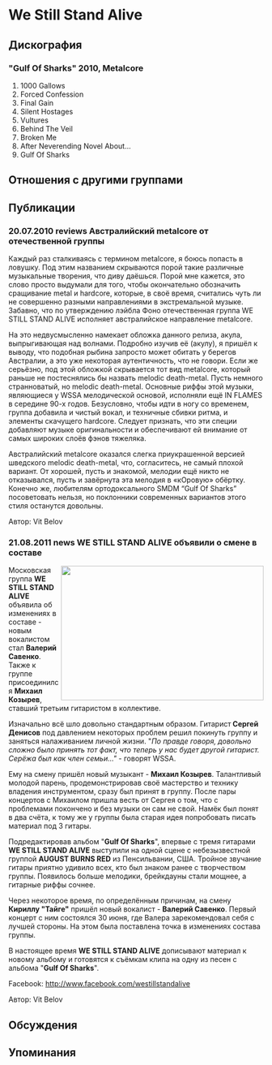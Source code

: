 # We Still Stand Alive



## Дискография

### "Gulf Of Sharks" 2010, Metalcore

01. 1000 Gallows
02. Forced Confession
03. Final Gain
04. Silent Hostages
05. Vultures
06. Behind The Veil
07. Broken Me
08. After Neverending Novel About...
09. Gulf Of Sharks


## Отношения с другими группами


## Публикации

### 20.07.2010 reviews Австралийский metalcore от отечественной группы

<P>Каждый раз сталкиваясь с термином metalcore, я боюсь попасть в ловушку. Под этим названием скрываются порой такие различные музыкальные творения, что диву даёшься. Порой мне кажется, это слово просто выдумали для того, чтобы окончательно обозначить сращивание metal и hardcore, которые, в своё время, считались чуть ли не совершенно разными направлениями в экстремальной музыке. Забавно, что по утверждению лэйбла Фоно отечественная группа WE STILL STAND ALIVE исполняет австралийское направление metalcore.</P>
<P>На это недвусмысленно намекает обложка данного релиза, акула, выпрыгивающая над волнами. Подробно изучив её (акулу), я пришёл к выводу, что подобная рыбина запросто может обитать у берегов Австралии, а это уже некоторая аутентичность, что не говори. Если же серьёзно, под этой обложкой скрывается тот вид metalcore, который раньше не постеснялись бы назвать melodic death-metal. Пусть немного странноватый, но melodic death-metal. Основные риффы этой музыки, являющиеся у WSSA мелодической основой, исполняли ещё IN FLAMES в середине 90-х годов. Безусловно, чтобы идти в ногу со временем, группа добавила и чистый вокал, и техничные сбивки ритма, и элементы скачущего hardcore. Следует признать, что эти специи добавляют музыке оригинальности и обеспечивают ей внимание от самых широких слоёв фэнов тяжеляка. </P>
<P>Австралийский metalcore оказался слегка приукрашенной версией шведского melodic death-metal, что, согласитесь, не самый плохой вариант. От хорошей, пусть и знакомой, мелодии ещё никто не отказывался, пусть и завёрнута эта мелодия в «кОровую» обёртку. Конечно же, любителям ортодоксального SMDM “Gulf Of Sharks” посоветовать нельзя, но поклонники современных вариантов этого стиля останутся довольны.</P>
Автор: Vit Belov

### 21.08.2011 news WE STILL STAND ALIVE объявили о смене в составе

<P><IMG height=265 alt="" hspace=0 src="/images/news_rus/2011.08/20702.jpg" width=400 align=right border=0>Московская группа <STRONG>WE STILL STAND ALIVE</STRONG> объявила об изменениях в составе - новым вокалистом стал <STRONG>Валерий Савенко</STRONG>. Также к группе присоединился <STRONG>Михаил Козырев</STRONG>, ставший третьим гитаристом в коллективе.</P>
<P>Изначально всё шло довольно стандартным образом. Гитарист<STRONG> Сергей Денисов</STRONG> под давлением некоторых проблем решил покинуть группу и заняться налаживанием личной жизни. "<EM>По правде говоря, довольно сложно было принять тот факт, что теперь у нас будет другой гитарист. Серёжа был как член семьи..."</EM> - говорят WSSA.</P>
<P>Ему на смену пришёл новый музыкант - <STRONG>Михаил Козырев</STRONG>. Талантливый молодой парень, продемонстрировав своё мастерство и технику владения инструментом, сразу был принят в группу. После пары концертов с Михаилом пришла весть от Сергея о том, что с проблемами покончено и без музыки он сам не свой. Намёк был понят в два счёта, к тому же у группы была старая идея попробовать писать материал под 3 гитары.</P>
<P>Подредактировав альбом "<STRONG>Gulf Of Sharks</STRONG>", впервые с тремя гитарами<STRONG> WE STILL STAND ALIVE</STRONG> выступили на одной сцене с небезызвестной группой <STRONG>AUGUST BURNS RED</STRONG> из Пенсильвании, США. Тройное звучание гитары приятно удивило всех, кто был знаком ранее с творчеством группы. Появилось больше мелодики, брейкдауны стали мощнее, а гитарные риффы сочнее.</P>
<P>Через некоторое время, по определённым причинам, на смену <STRONG>Кириллу "Тайге"</STRONG> пришёл новый вокалист - <STRONG>Валерий Савенко</STRONG>. Первый концерт с ним состоялся 30 июня, где Валера зарекомендовал себя с лучшей стороны. На этом была поставлена точка в изменениях состава группы.</P>
<P>В настоящее время <STRONG>WE STILL STAND ALIVE</STRONG> дописывают материал к новому альбому и готовятся к съёмкам клипа на одну из песен с альбома "<STRONG>Gulf Of Sharks</STRONG>".</P>
<P>Facebook: <A href="http://www.facebook.com/westillstandalive">http://www.facebook.com/westillstandalive</A></P>
Автор: Vit Belov


## Обсуждения


## Упоминания

